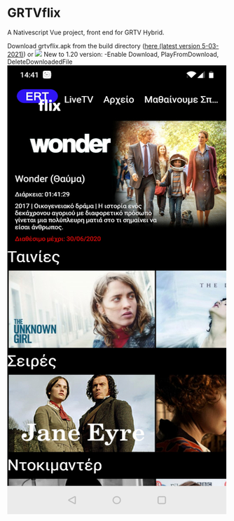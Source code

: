 # GRTVflix
A Nativescript Vue project, front end for GRTV Hybrid.  

Download grtvflix.apk from the build directory (<a href="https://github.com/mdigas/grtvflix/raw/1.1/build/grtvflix.apk" >here (latest version 5-03-2021)</a>) or <a href="https://play.google.com/store/apps/details?id=org.nativescript.ertflix"><img src="http://www.pngmart.com/files/10/Get-It-On-Google-Play-Transparent-Background.png" width="20%"/></a>
New to 1.20 version:
-Enable Download, PlayFromDownload, DeleteDownloadedFile
<img src="https://github.com/mdigas/Ertflix/blob/master/build/ertflix.jpg">
